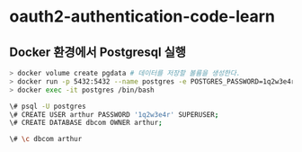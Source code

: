 # oauth2-authentication-code-learn

## Docker 환경에서 Postgresql 실행

```bash
> docker volume create pgdata # 데이터를 저장할 볼륨을 생성한다. 
> docker run -p 5432:5432 --name postgres -e POSTGRES_PASSWORD=1q2w3e4r -d -v pgdata:/var/lib/postgresql/data postgres
> docker exec -it postgres /bin/bash
```

```bash
\# psql -U postgres
\# CREATE USER arthur PASSWORD '1q2w3e4r' SUPERUSER;
\# CREATE DATABASE dbcom OWNER arthur;

\# \c dbcom arthur
```
